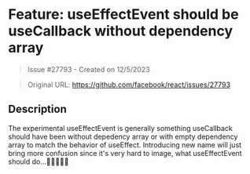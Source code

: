 # Feature: useEffectEvent should be useCallback without dependency array

> Issue #27793 - Created on 12/5/2023

> Original URL: https://github.com/facebook/react/issues/27793

## Description

The experimental useEffectEvent is generally something useCallback should have been without depedency array or with empty dependency array to match the behavior of useEffect. Introducing new name will just bring more confusion since it's very hard to image, what useEffectEvent should do...🙏🏻✌🏻👀
